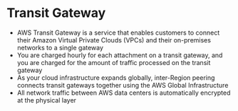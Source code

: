 
# Transit Gateway
- AWS Transit Gateway is a service that enables customers to connect their Amazon Virtual Private Clouds (VPCs) and 
  their on-premises networks to a single gateway
- You are charged hourly for each attachment on a transit gateway, and you are charged for the amount of traffic 
  processed on the transit gateway
- As your cloud infrastructure expands globally, inter-Region peering connects transit gateways together using the AWS 
  Global Infrastructure
- All network traffic between AWS data centers is automatically encrypted at the physical layer